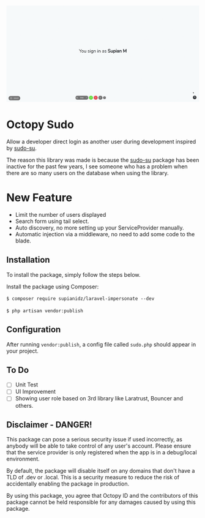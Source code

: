 ![Demonstration](demo.gif)

# Octopy Sudo
Allow a developer direct login as another user during development inspired by [sudo-su](https://github.com/viacreative/sudo-su).

The reason this library was made is because the [sudo-su](https://github.com/viacreative/sudo-su) package has been inactive for the past few years, 
I see someone who has a problem when there are so many users on the database when using the library.

# New Feature
- Limit the number of users displayed
- Search form using tail select.
- Auto discovery, no more setting up your ServiceProvider manually.
- Automatic injection via a middleware, no need to add some code to the blade.

## Installation
To install the package, simply follow the steps below.

Install the package using Composer:

```
$ composer require supianidz/laravel-impersonate --dev

$ php artisan vendor:publish
```

## Configuration
After running `vendor:publish`, a config file called `sudo.php` should appear in your project.

## To Do
- [ ] Unit Test
- [ ] UI Improvement
- [ ] Showing user role based on 3rd library like Laratrust, Bouncer and others.

## Disclaimer - DANGER!
This package can pose a serious security issue if used incorrectly, as anybody will be able to take control of any user's account. Please ensure that the service provider is only registered when the app is in a debug/local environment.

By default, the package will disable itself on any domains that don't have a TLD of .dev or .local. This is a security measure to reduce the risk of accidentally enabling the package in production.

By using this package, you agree that Octopy ID and the contributors of this package cannot be held responsible for any damages caused by using this package.
